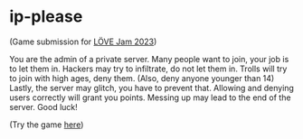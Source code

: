 # ip-please
(Game submission for [LÖVE Jam 2023](https://itch.io/jam/love2d-jam-2023))

You are the admin of a private server.
Many people want to join, your job is to let them in.
Hackers may try to infiltrate, do not let them in.
Trolls will try to join with high ages, deny them. (Also, deny anyone younger than 14)
Lastly, the server may glitch, you have to prevent that.
Allowing and denying users correctly will grant you points.
Messing up may lead to the end of the server.
Good luck!

(Try the game [here](https://maiori44.itch.io/ip-please))
